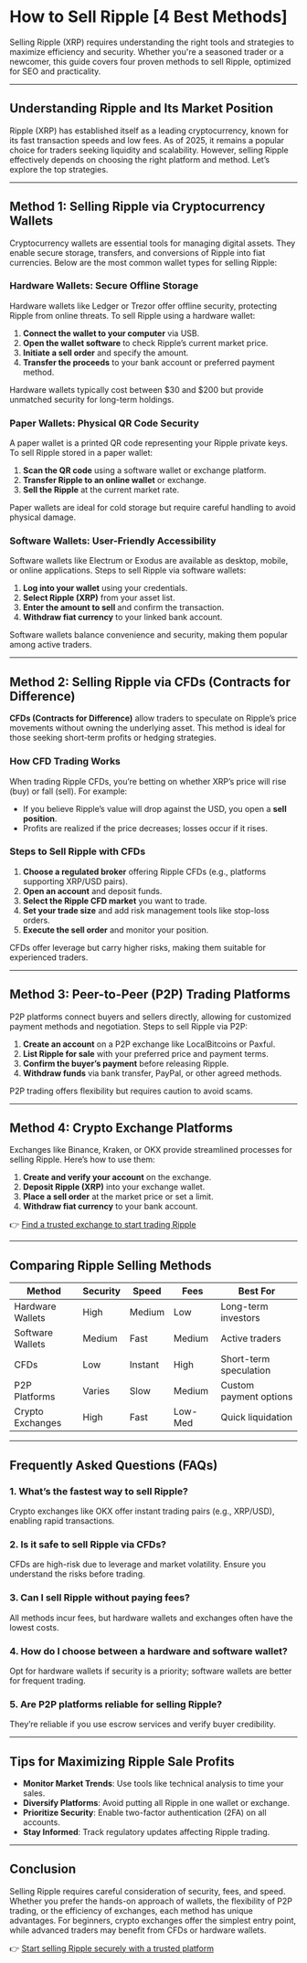 # How to Sell Ripple [4 Best Methods]

Selling Ripple (XRP) requires understanding the right tools and strategies to maximize efficiency and security. Whether you're a seasoned trader or a newcomer, this guide covers four proven methods to sell Ripple, optimized for SEO and practicality.

---

## Understanding Ripple and Its Market Position

Ripple (XRP) has established itself as a leading cryptocurrency, known for its fast transaction speeds and low fees. As of 2025, it remains a popular choice for traders seeking liquidity and scalability. However, selling Ripple effectively depends on choosing the right platform and method. Let’s explore the top strategies.

---

## Method 1: Selling Ripple via Cryptocurrency Wallets

Cryptocurrency wallets are essential tools for managing digital assets. They enable secure storage, transfers, and conversions of Ripple into fiat currencies. Below are the most common wallet types for selling Ripple:

### Hardware Wallets: Secure Offline Storage

Hardware wallets like Ledger or Trezor offer offline security, protecting Ripple from online threats. To sell Ripple using a hardware wallet:

1. **Connect the wallet to your computer** via USB.
2. **Open the wallet software** to check Ripple’s current market price.
3. **Initiate a sell order** and specify the amount.
4. **Transfer the proceeds** to your bank account or preferred payment method.

Hardware wallets typically cost between $30 and $200 but provide unmatched security for long-term holdings.

### Paper Wallets: Physical QR Code Security

A paper wallet is a printed QR code representing your Ripple private keys. To sell Ripple stored in a paper wallet:

1. **Scan the QR code** using a software wallet or exchange platform.
2. **Transfer Ripple to an online wallet** or exchange.
3. **Sell the Ripple** at the current market rate.

Paper wallets are ideal for cold storage but require careful handling to avoid physical damage.

### Software Wallets: User-Friendly Accessibility

Software wallets like Electrum or Exodus are available as desktop, mobile, or online applications. Steps to sell Ripple via software wallets:

1. **Log into your wallet** using your credentials.
2. **Select Ripple (XRP)** from your asset list.
3. **Enter the amount to sell** and confirm the transaction.
4. **Withdraw fiat currency** to your linked bank account.

Software wallets balance convenience and security, making them popular among active traders.

---

## Method 2: Selling Ripple via CFDs (Contracts for Difference)

**CFDs (Contracts for Difference)** allow traders to speculate on Ripple’s price movements without owning the underlying asset. This method is ideal for those seeking short-term profits or hedging strategies.

### How CFD Trading Works

When trading Ripple CFDs, you’re betting on whether XRP’s price will rise (buy) or fall (sell). For example:
- If you believe Ripple’s value will drop against the USD, you open a **sell position**.
- Profits are realized if the price decreases; losses occur if it rises.

### Steps to Sell Ripple with CFDs

1. **Choose a regulated broker** offering Ripple CFDs (e.g., platforms supporting XRP/USD pairs).
2. **Open an account** and deposit funds.
3. **Select the Ripple CFD market** you want to trade.
4. **Set your trade size** and add risk management tools like stop-loss orders.
5. **Execute the sell order** and monitor your position.

CFDs offer leverage but carry higher risks, making them suitable for experienced traders.

---

## Method 3: Peer-to-Peer (P2P) Trading Platforms

P2P platforms connect buyers and sellers directly, allowing for customized payment methods and negotiation. Steps to sell Ripple via P2P:

1. **Create an account** on a P2P exchange like LocalBitcoins or Paxful.
2. **List Ripple for sale** with your preferred price and payment terms.
3. **Confirm the buyer’s payment** before releasing Ripple.
4. **Withdraw funds** via bank transfer, PayPal, or other agreed methods.

P2P trading offers flexibility but requires caution to avoid scams.

---

## Method 4: Crypto Exchange Platforms

Exchanges like Binance, Kraken, or OKX provide streamlined processes for selling Ripple. Here’s how to use them:

1. **Create and verify your account** on the exchange.
2. **Deposit Ripple (XRP)** into your exchange wallet.
3. **Place a sell order** at the market price or set a limit.
4. **Withdraw fiat currency** to your bank account.

👉 [Find a trusted exchange to start trading Ripple](https://bit.ly/okx-bonus)

---

## Comparing Ripple Selling Methods

| Method               | Security | Speed  | Fees    | Best For                     |
|----------------------|----------|--------|---------|------------------------------|
| Hardware Wallets     | High     | Medium | Low     | Long-term investors          |
| Software Wallets     | Medium   | Fast   | Medium  | Active traders               |
| CFDs                 | Low      | Instant| High    | Short-term speculation       |
| P2P Platforms        | Varies   | Slow   | Medium  | Custom payment options       |
| Crypto Exchanges     | High     | Fast   | Low-Med | Quick liquidation            |

---

## Frequently Asked Questions (FAQs)

### **1. What’s the fastest way to sell Ripple?**
Crypto exchanges like OKX offer instant trading pairs (e.g., XRP/USD), enabling rapid transactions.

### **2. Is it safe to sell Ripple via CFDs?**
CFDs are high-risk due to leverage and market volatility. Ensure you understand the risks before trading.

### **3. Can I sell Ripple without paying fees?**
All methods incur fees, but hardware wallets and exchanges often have the lowest costs.

### **4. How do I choose between a hardware and software wallet?**
Opt for hardware wallets if security is a priority; software wallets are better for frequent trading.

### **5. Are P2P platforms reliable for selling Ripple?**
They’re reliable if you use escrow services and verify buyer credibility.

---

## Tips for Maximizing Ripple Sale Profits

- **Monitor Market Trends**: Use tools like technical analysis to time your sales.
- **Diversify Platforms**: Avoid putting all Ripple in one wallet or exchange.
- **Prioritize Security**: Enable two-factor authentication (2FA) on all accounts.
- **Stay Informed**: Track regulatory updates affecting Ripple trading.

---

## Conclusion

Selling Ripple requires careful consideration of security, fees, and speed. Whether you prefer the hands-on approach of wallets, the flexibility of P2P trading, or the efficiency of exchanges, each method has unique advantages. For beginners, crypto exchanges offer the simplest entry point, while advanced traders may benefit from CFDs or hardware wallets.

👉 [Start selling Ripple securely with a trusted platform](https://bit.ly/okx-bonus)